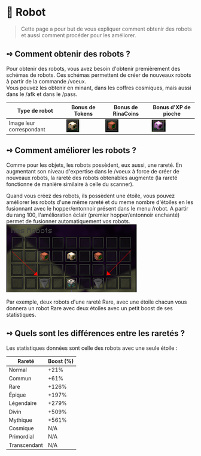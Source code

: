 # 🤖 Robot
> Cette page a pour but de vous expliquer comment obtenir des robots et aussi comment procéder pour les améliorer.

## **➺** Comment obtenir des robots ?
Pour obtenir des robots, vous avez besoin d'obtenir premièrement des schémas de robots. Ces schémas permettent de créer de nouveaux robots à partir de la commande /voeux.  
Vous pouvez les obtenir en minant, dans les coffres cosmiques, mais aussi dans le /afk et dans le /pass.  

| Type de robot            | Bonus de Tokens                          | Bonus de RinaCoins                      | Bonus d'XP de pioche                     |
|--------------------------|------------------------------------------|-----------------------------------------|------------------------------------------|
| Image leur correspondant | ![Robot Tokens](ressources/robot_token.PNG) | ![Robot RinaCoins](ressources/robot_rc.PNG) | ![Robot XP de pioche](ressources/robot_xp.PNG) |

## **➺** Comment améliorer les robots ?
Comme pour les objets, les robots possèdent, eux aussi, une rareté. En augmentant son niveau d'expertise dans le /voeux à force de créer de nouveaux robots, la rareté des robots obtenables augmente (la rareté fonctionne de manière similaire à celle du scanner).  

Quand vous créez des robots, ils possèdent une étoile, vous pouvez améliorer les robots d'une même rareté et du meme nombre d'étoiles en les fusionnant avec le hopper/entonnoir présent dans le menu /robot. A partir du rang 100, l'amélioration éclair (premier hopper/entonnoir enchanté) permet de fusionner automatiquement vos robots.  
![img.png](ressources/robot_menu.PNG)

Par exemple, deux robots d'une rareté Rare, avec une étoile chacun vous donnera un robot Rare avec deux étoiles avec un petit boost de ses statistiques.

## **➺** Quels sont les différences entre les raretés ?
Les statistiques données sont celle des robots avec une seule étoile :

| Rareté       | Boost (%) |
|--------------|-----------|
| Normal       | +21%      |
| Commun       | +61%      |
| Rare         | +126%     |
| Épique       | +197%     |
| Légendaire   | +279%     |
| Divin        | +509%     |
| Mythique     | +561%     |
| Cosmique     | N/A       |
| Primordial   | N/A       |
| Transcendant | N/A       |
